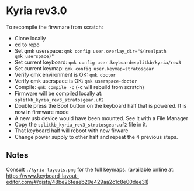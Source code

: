 # Kyria rev3.0

To recompile the firwmare from scratch:

- Clone locally
- cd to repo
- Set qmk userspace: `qmk config user.overlay_dir="$(realpath qmk_userspace)"`
- Set current keyboard: `qmk config user.keyboard=splitkb/kyria/rev3`
- Set current keymap: `qmk config user.keymap=stratosgear`
- Verify qmk environment is OK: `qmk doctor`
- Verify qmk userspace is OK: `qmk userspace-doctor`
- Compile: `qmk compile -c` (-c will rebuild from scratch)
- Firmware will be compiled locally at: `splitkb_kyria_rev3_stratosgear.uf2`
- Double press the Boot button on the keyboard half that is powered. It is now in firmware mode
- A new usb device would have been mounted. See it with a File Manager
- Copy the `splitkb_kyria_rev3_stratosgear.uf2` file in it.
- That keyboard half will reboot with new firware
- Change power supply to other half and repeat the 4 previous steps.



## Notes

Consult `./kyria-layouts.png` for the full keymaps.
(available online at: https://www.keyboard-layout-editor.com/#/gists/48be26feaeb29e429aa2c1c8e00dee31)

